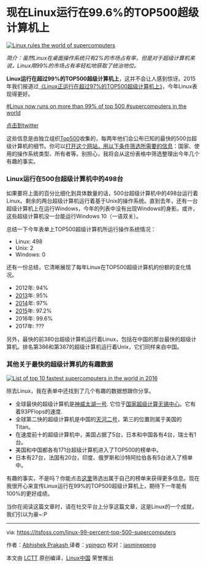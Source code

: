 现在Linux运行在99.6%的TOP500超级计算机上
============================================================

[
 ![Linux rules the world of supercomputers](https://itsfoss.com/wp-content/uploads/2016/11/Linux-King-Supercomputer-world-min.jpg) 
][12]

_简介：虽然Linux在桌面操作系统只有2%的市场占有率，但是对于超级计算机来说，Linux用99%的市场占有率轻松地获取了统治地位。_

**Linux运行在超过99%的TOP500超级计算机上**，这并不会让人感到惊讶。2015年我们报道过[《Linux正运行在超过97%的TOP500超级计算机上》][13]，今年Linux表现得更好。

[#Linux now runs on more than 99% of top 500 #supercomputers in the world][4]

[点击到twitter][5]

这些信息是由独立组织[Top500][4]收集的，每两年他们会公布已知的最快的500台超级计算机的细节。你可以[打开这个网站，用以下条件筛选所需要的信息][15]：国家、使用的操作系统类型、所有者等。别担心，我将会从这份表格中筛选整理出今年几个有趣的事实。

### Linux运行在500台超级计算机中的498台

如果要将上面的百分比细化到具体数量的话，500台超级计算机中的498台运行着Linux。剩余的两台超级计算机运行着基于Unix的操作系统。直到去年，还有一台超级计算机上在运行Windows，今年的列表中没有出现Windows的身影。或许，这些超级计算机没一台能运行Windows 10（一语双关）。

总结一下今年表单上TOP500超级计算机所运行操作系统情况：

*   Linux: 498
*   Unix: 2
*   Windows: 0

还有一份总结，它清晰展现了每年Linux在TOP500超级计算机的份额的变化情况。

*   2012年: 94%
*   [2013][6]年: 95%
*   [2014][7]年: 97%
*   [2015][8]年: 97.2%
*   2016年: 99.6%
*   2017年: ???

另外，最快的前380台超级计算机运行着Linux，包括在中国的那台最快的超级计算机。排名第386和第387的超级计算机运行着Unix，它们同样来自中国。

### 其他关于最快的超级计算机的有趣数据

[
 ![List of top 10 fastest supercomputers in the world in 2016](https://itsfoss.com/wp-content/uploads/2016/11/fastest-supercomputers.png) 
][16]

除去Linux，我在表单中还找到了几个有趣的数据想跟你分享。

*   全球最快的超级计算机是[神威太湖一号][9]. 它位于[国家超级计算无锡中心][10]。它有着93PFlops的速度.
*   全球第二快的超级计算机是中国的[天河二号][11]，第三的位置则属于美国的Titan。
*   在速度前十的超级计算机中，美国占据了5台，日本和中国各有4台，瑞士有1台。
*   美国和中国都各有171台超级计算机进入了TOP500的榜单中。
*   日本有27台，法国有20台，印度、俄罗斯和沙特阿拉伯各有5台进入了榜单中。


有趣的事实，不是吗？你能点击[这里][18]筛选出属于自己的榜单来获得更多信息。现在我很开心来宣传Linux运行在99%的TOP500超级计算机上，期待下一年能有100%的更好成绩。

当你在阅读这篇文章时，请在社交平台上分享这篇文章，这是Linux的一个成就，我们引以为豪~:P

--------------------------------------------------------------------------------

via: https://itsfoss.com/linux-99-percent-top-500-supercomputers

作者：[Abhishek Prakash ][a]
译者：[ypingcn](https://github.com/ypingcn)
校对：[jasminepeng](https://github.com/jasminepeng)

本文由 [LCTT](https://github.com/LCTT/TranslateProject) 原创编译，[Linux中国](https://linux.cn/) 荣誉推出

[a]: https://itsfoss.com/author/abhishek/
[1]: https://twitter.com/share?original_referer=https%3A%2F%2Fitsfoss.com%2F&amp;source=tweetbutton&amp;text=Linux+Now+Runs+On+99.6%25+Of+Top+500+Supercomputers&amp;url=https%3A%2F%2Fitsfoss.com%2Flinux-99-percent-top-500-supercomputers%2F&amp;via=%40itsfoss
[2]: https://www.linkedin.com/cws/share?url=https://itsfoss.com/linux-99-percent-top-500-supercomputers/
[3]: http://pinterest.com/pin/create/button/?url=https://itsfoss.com/linux-99-percent-top-500-supercomputers/&amp;description=Linux+Now+Runs+On+99.6%25+Of+Top+500+Supercomputers&amp;media=https://itsfoss.com/wp-content/uploads/2016/11/Linux-King-Supercomputer-world-min.jpg
[4]: https://twitter.com/share?text=%23Linux+now+runs+on+more+than+99%25+of+top+500+%23supercomputers+in+the+world&amp;via=itsfoss&amp;related=itsfoss&amp;url=https://itsfoss.com/linux-99-percent-top-500-supercomputers/
[5]: https://twitter.com/share?text=%23Linux+now+runs+on+more+than+99%25+of+top+500+%23supercomputers+in+the+world&amp;via=itsfoss&amp;related=itsfoss&amp;url=https://itsfoss.com/linux-99-percent-top-500-supercomputers/
[6]: https://itsfoss.com/95-percent-worlds-top-500-supercomputers-run-linux/
[7]: https://itsfoss.com/97-percent-worlds-top-500-supercomputers-run-linux/
[8]: https://itsfoss.com/linux-runs-97-percent-worlds-top-500-supercomputers/
[9]: https://en.wikipedia.org/wiki/Sunway_TaihuLight
[10]: https://www.top500.org/site/50623
[11]: https://en.wikipedia.org/wiki/Tianhe-2
[12]: https://itsfoss.com/wp-content/uploads/2016/11/Linux-King-Supercomputer-world-min.jpg
[13]: https://itsfoss.com/linux-runs-97-percent-worlds-top-500-supercomputers/
[14]: https://www.top500.org/
[15]: https://www.top500.org/statistics/sublist/
[16]: https://itsfoss.com/wp-content/uploads/2016/11/fastest-supercomputers.png
[17]: https://itsfoss.com/digikam-5-0-released-install-it-in-ubuntu-linux/
[18]: https://www.top500.org/statistics/sublist/
